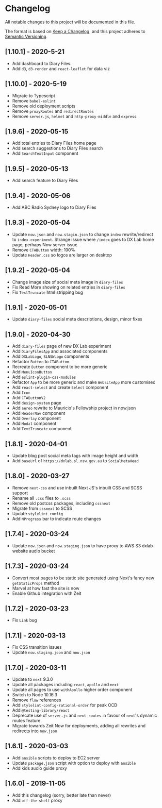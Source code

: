 # Changelog

All notable changes to this project will be documented in this file.

The format is based on [Keep a Changelog](https://keepachangelog.com/en/1.0.0/),
and this project adheres to [Semantic Versioning](https://semver.org/spec/v2.0.0.html).

## [1.10.1] - 2020-5-21

- Add dashboard to Diary Files
- Add `d3`, `d3-render` and `react-leaflet` for data viz

## [1.10.0] - 2020-5-19

- Migrate to Typescript
- Remove `babel-eslint`
- Remove old deployment scripts
- Remove `proxyRoutes` and `redirectRoutes`
- Remove `server.js`, `helmet` and `http-proxy-middle` and `express`

## [1.9.6] - 2020-05-15

- Add total entries to Diary Files home page
- Add search suggestions to Diary Files search
- Add `SearchTextInput` component

## [1.9.5] - 2020-05-13

- Add search feature to Diary Files

## [1.9.4] - 2020-05-06

- Add ABC Radio Sydney logo to Diary Files

## [1.9.3] - 2020-05-04

- Update `now.json` and `now.stagin.json` to change `index` rewrite/redirect to `index-experiment`. Strange issue where `/index` goes to DX Lab home page, perhaps Now server issue.
- Remove `CTAButton` width: 100%
- Update `Header.css` so logos are larger on desktop

## [1.9.2] - 2020-05-04

- Change image size of social meta image in `diary-files`
- Fix Read More showing on related entries in `diary-files`
- Fix `TextTruncate` html stripping bug

## [1.9.1] - 2020-05-01

- Update `diary-files` social meta descriptions, design, minor fixes

## [1.9.0] - 2020-04-30

- Add `diary-files` page of new DX Lab experiment
- Add `DiaryFilesApp` and associated components
- Add `DXLabLogo`, `SLNSWLogo` components
- Refactor `Button` to `CTAButton`
- Recreate `Button` component to be more generic
- Add `MenuIconButton`
- Add `eslint-plugin-css-modules`
- Refactor `App` to be more generic and make `WebsiteApp` more customised
- Add `react-select` and create `Select` component
- Add `Icon`
- Add `CTAButtonV2`
- Add `design-system` page
- Add `aereo` rewrite to Mauricio's Fellowship project in now.json
- Add `HeaderNav` component
- Add `Overlay` component
- Add `Modal` component
- Add `TextTruncate` component

## [1.8.1] - 2020-04-01

- Update blog post social meta tags with image height and width
- Add `baseUrl` of `https://dxlab.sl.nsw.gov.au` to `SocialMetaHead`

## [1.8.0] - 2020-03-27

- Remove `next-css` and use inbuilt Next JS's inbuilt CSS and SCSS support
- Rename all `.css` files to `.scss`
- Remove old postcss packages, including `cssnext`
- Migrate from `cssnext` to SCSS
- Update `stylelint config`
- Add `NProgress` bar to indicate route changes

## [1.7.4] - 2020-03-24

- Update `now.json` and `now.staging.json` to have proxy to AWS S3 dxlab-website audio bucket

## [1.7.3] - 2020-03-24

- Convert most pages to be static site generated using Next's fancy new `getStaticProps` method
- Marvel at how fast the site is now
- Enable Github integration with Zeit

## [1.7.2] - 2020-03-23

- Fix `Link` bug

## [1.7.1] - 2020-03-13

- Fix CSS transition issues
- Update `now.staging.json` and `now.json`

## [1.7.0] - 2020-03-11

- Update to `next` 9.3.0
- Update all packages including `react`, `apollo` and `next`
- Update all pages to use `withApollo` higher order component
- Switch to Node 10.16.3
- Remove `flow` references
- Add `stylelint-config-rational-order` for peak OCD
- Add `@testing-library/react`
- Deprecate use of `server.js` and `next-routes` in favour of `next`'s dynamic routes feature
- Migrate towards Zeit Now for deployments, adding all rewrites and redirects into `now.json`

## [1.6.1] - 2020-03-03

- Add `ansible` scripts to deploy to EC2 server
- Update `package.json` script with option to deploy with `ansible`
- Add kids audio guide proxy

## [1.6.0] - 2019-11-05

- Add this changelog (sorry, better late than never)
- Add `off-the-shelf` proxy
